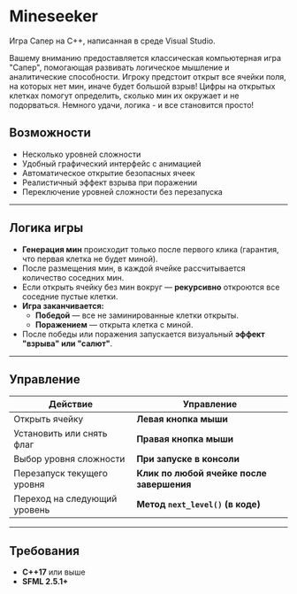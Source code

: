 # Mineseeker

Игра Сапер на С++, написанная в среде Visual Studio.

Вашему вниманию предоставляется классическая компьютерная игра "Сапер", помогающая развивать логическое мышление и аналитические способности. Игроку предстоит открыт все ячейки поля, на которых нет мин, иначе будет большой взрыв! Цифры на открытых клетках помогут определить, сколько мин их окружает и не подорваться. Немного удачи, логика - и все становится просто! 

## Возможности

- Несколько уровней сложности
- Удобный графический интерфейс с анимацией
- Автоматическое открытие безопасных ячеек
- Реалистичный эффект взрыва при поражении
- Переключение уровней сложности без перезапуска

---

## Логика игры

- **Генерация мин** происходит только после первого клика (гарантия, что первая клетка не будет миной).
- После размещения мин, в каждой ячейке рассчитывается количество соседних мин.
- Если открыть ячейку без мин вокруг — **рекурсивно** откроются все соседние пустые клетки.
- **Игра заканчивается:**
  - **Победой** — все не заминированные клетки открыты.
  - **Поражением** — открыта клетка с миной.
- После победы или поражения запускается визуальный **эффект "взрыва" или "салют"**.

---

## Управление

| Действие                         | Управление                    |
|----------------------------------|-------------------------------|
| Открыть ячейку                   | **Левая кнопка мыши**         |
| Установить или снять флаг        | **Правая кнопка мыши**        |
| Выбор уровня сложности           | **При запуске в консоли**     |
| Перезапуск текущего уровня       | **Клик по любой ячейке после завершения** |
| Переход на следующий уровень     | **Метод `next_level()` (в коде)**         |

---

## Требования

- **C++17** или выше
- **SFML 2.5.1+**

